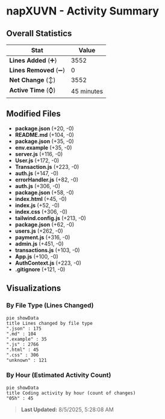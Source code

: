 # napXUVN - Activity Summary 

## Overall Statistics

| Stat                   | Value                                                             |
| ---------------------- | ----------------------------------------------------------------- |
| **Lines Added** (➕)   | 3552                                          |
| **Lines Removed** (➖) | 0                                        |
| **Net Change** (↕)    | 3552                |
| **Active Time** (⌚)   | 45 minutes |


## Modified Files
- **package.json** (+20, -0)
- **README.md** (+104, -0)
- **package.json** (+35, -0)
- **env.example** (+35, -0)
- **server.js** (+116, -0)
- **User.js** (+172, -0)
- **Transaction.js** (+223, -0)
- **auth.js** (+147, -0)
- **errorHandler.js** (+82, -0)
- **auth.js** (+306, -0)
- **package.json** (+58, -0)
- **index.html** (+45, -0)
- **index.js** (+52, -0)
- **index.css** (+306, -0)
- **tailwind.config.js** (+213, -0)
- **package.json** (+62, -0)
- **users.js** (+262, -0)
- **payment.js** (+316, -0)
- **admin.js** (+451, -0)
- **transactions.js** (+103, -0)
- **App.js** (+100, -0)
- **AuthContext.js** (+223, -0)
- **.gitignore** (+121, -0)

## Visualizations

### By File Type (Lines Changed)

```mermaid
pie showData
title Lines changed by file type
".json" : 175
".md" : 104
".example" : 35
".js" : 2766
".html" : 45
".css" : 306
"unknown" : 121
```

### By Hour (Estimated Activity Count)

```mermaid
pie showData
title Coding activity by hour (count of changes)
"05h" : 45
```


> **Last Updated:** 8/5/2025, 5:28:08 AM